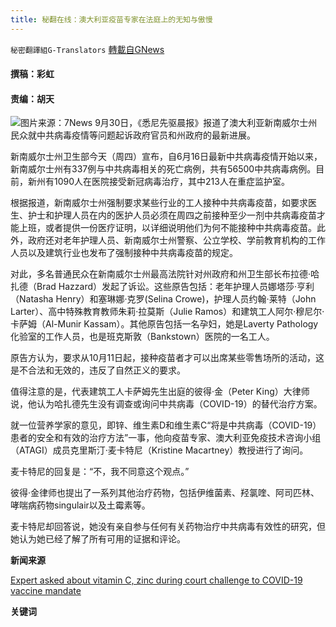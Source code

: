 ```yaml
---
title: 秘翻在线：澳大利亚疫苗专家在法庭上的无知与傲慢
---
```

`秘密翻譯組G-Translators` [轉載自GNews](https://gnews.org/zh-hans/1564328/)

#### 撰稿：彩虹        

#### 责编：胡天
![](https://assets.gnews.org/wp-content/uploads/2021/09/image-450.png)图片来源：7News
9月30日，《悉尼先驱晨报》报道了澳大利亚新南威尔士州民众就中共病毒疫情等问题起诉政府官员和州政府的最新进展。

新南威尔士州卫生部今天（周四）宣布，自6月16日最新中共病毒疫情开始以来，新南威尔士州有337例与中共病毒相关的死亡病例，共有56500中共病毒病例。目前，新州有1090人在医院接受新冠病毒治疗，其中213人在重症监护室。

根据报道，新南威尔士州强制要求某些行业的工人接种中共病毒疫苗，如要求医生、护士和护理人员在内的医护人员必须在周四之前接种至少一剂中共病毒疫苗才能上班，或者提供一份医疗证明，以详细说明他们为何不能接种中共病毒疫苗。此外，政府还对老年护理人员、新南威尔士州警察、公立学校、学前教育机构的工作人员以及建筑行业也发布了强制接种中共病毒疫苗的规定。

对此，多名普通民众在新南威尔士州最高法院针对州政府和州卫生部长布拉德·哈扎德（Brad Hazzard）发起了诉讼。这些原告包括：老年护理人员娜塔莎·亨利（Natasha Henry）和塞琳娜·克罗(Selina Crowe)，护理人员约翰·莱特（John Larter）、高中特殊教育教师朱莉·拉莫斯（Julie Ramos）和建筑工人阿尔·穆尼尔·卡萨姆（Al-Munir Kassam）。其他原告包括一名孕妇，她是Laverty Pathology化验室的工作人员，也是班克斯敦（Bankstown）医院的一名工人。

原告方认为，要求从10月11日起，接种疫苗者才可以出席某些零售场所的活动，这是不合法和无效的，违反了自然正义的要求。

值得注意的是，代表建筑工人卡萨姆先生出庭的彼得·金（Peter King）大律师说，他认为哈扎德先生没有调查或询问中共病毒（COVID-19）的替代治疗方案。

就一位营养学家的意见，即锌、维生素D和维生素C“将是中共病毒（COVID-19）患者的安全和有效的治疗方法”一事，他向疫苗专家、澳大利亚免疫技术咨询小组（ATAGI）成员克里斯汀·麦卡特尼（Kristine Macartney）教授进行了询问。

麦卡特尼的回复是：“不，我不同意这个观点。”

彼得·金律师也提出了一系列其他治疗药物，包括伊维菌素、羟氯喹、阿司匹林、哮喘病药物singulair以及土霉素等。

麦卡特尼却回答说，她没有亲自参与任何有关药物治疗中共病毒有效性的研究，但她认为她已经了解了所有可用的证据和评论。

**新闻来源**

[Expert asked about vitamin C, zinc during court challenge to COVID-19 vaccine mandate](https://www.smh.com.au/national/nsw/expert-asked-about-vitamin-c-zinc-during-court-challenge-to-covid-19-vaccine-mandate-20210930-p58w09.html)

**关键词**
